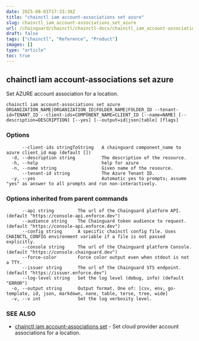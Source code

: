 ```yaml
---
date: 2025-08-01T17:33:38Z
title: "chainctl iam account-associations set azure"
slug: chainctl_iam_account-associations_set_azure
url: /chainguard/chainctl/chainctl-docs/chainctl_iam_account-associations_set_azure/
draft: false
tags: ["chainctl", "Reference", "Product"]
images: []
type: "article"
toc: true
---
```

## chainctl iam account-associations set azure

Set AZURE account association for a location.

```
chainctl iam account-associations set azure ORGANIZATION_NAME|ORGANIZATION_ID|FOLDER_NAME|FOLDER_ID --tenant-id=TENANT_ID --client-ids=COMPONENT_NAME=CLIENT_ID [--name=NAME] [--description=DESCRIPTION] [--yes] [--output=id|json|table] [flags]
```

### Options

```
      --client-ids stringToString   A chainguard component_name to azure client_id map (default [])
  -d, --description string          The description of the resource.
  -h, --help                        help for azure
  -n, --name string                 Given name of the resource.
      --tenant-id string            The Azure Tenant ID.
  -y, --yes                         Automatic yes to prompts; assume "yes" as answer to all prompts and run non-interactively.
```

### Options inherited from parent commands

```
      --api string         The url of the Chainguard platform API. (default "https://console-api.enforce.dev")
      --audience string    The Chainguard token audience to request. (default "https://console-api.enforce.dev")
      --config string      A specific chainctl config file. Uses CHAINCTL_CONFIG environment variable if a file is not passed explicitly.
      --console string     The url of the Chainguard platform Console. (default "https://console.chainguard.dev")
      --force-color        Force color output even when stdout is not a TTY.
      --issuer string      The url of the Chainguard STS endpoint. (default "https://issuer.enforce.dev")
      --log-level string   Set the log level (debug, info) (default "ERROR")
  -o, --output string      Output format. One of: [csv, env, go-template, id, json, markdown, none, table, terse, tree, wide]
  -v, --v int              Set the log verbosity level.
```

### SEE ALSO

* [chainctl iam account-associations set](/chainguard/chainctl/chainctl-docs/chainctl_iam_account-associations_set/)	 - Set cloud provider account associations for a location.

